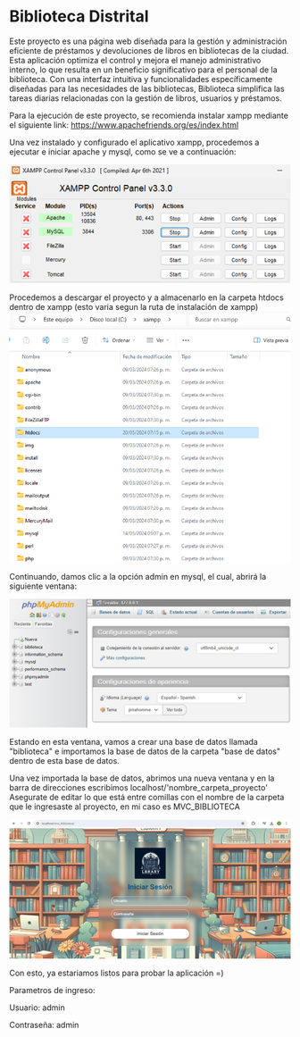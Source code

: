 # Biblioteca Distrital

Este proyecto es una página web diseñada para la gestión y administración eficiente de préstamos y devoluciones de libros en bibliotecas de la ciudad. Esta aplicación optimiza el control y mejora el manejo administrativo interno, lo que resulta en un beneficio significativo para el personal de la biblioteca. Con una interfaz intuitiva y funcionalidades específicamente diseñadas para las necesidades de las bibliotecas, Biblioteca simplifica las tareas diarias relacionadas con la gestión de libros, usuarios y préstamos.

Para la ejecución de este proyecto, se recomienda instalar xampp mediante el siguiente link: https://www.apachefriends.org/es/index.html

Una vez instalado y configurado el aplicativo xampp, procedemos a ejecutar e iniciar apache y mysql, como se ve a continuación:

![Imagen Xampp](https://github.com/AlejandroJC22/biblioteca-web/blob/main/public/img/git/xampp.png)

Procedemos a descargar el proyecto y a almacenarlo en la carpeta htdocs dentro de xampp (esto varia segun la ruta de instalación de xampp)
![Imagen Carpeta](https://github.com/AlejandroJC22/biblioteca-web/blob/main/public/img/git/htdocs.png)

Continuando, damos clic a la opción admin en mysql, el cual, abrirá la siguiente ventana:

![Imagen MySQL](https://github.com/AlejandroJC22/biblioteca-web/blob/main/public/img/git/php.png)

Estando en esta ventana, vamos a crear una base de datos llamada "biblioteca" e importamos la base de datos de la carpeta "base de datos" dentro de esta base de datos. 

Una vez importada la base de datos, abrimos una nueva ventana y en la barra de direcciones escribimos localhost/'nombre_carpeta_proyecto'
Asegurate de editar lo que está entre comillas con el nombre de la carpeta que le ingresaste al proyecto, en mi caso es MVC_BIBLIOTECA

![Imagen Inicial](https://github.com/AlejandroJC22/biblioteca-web/blob/main/public/img/git/initial.png)

Con esto, ya estariamos listos para probar la aplicación =)

Parametros de ingreso:

Usuario: admin

Contraseña: admin


